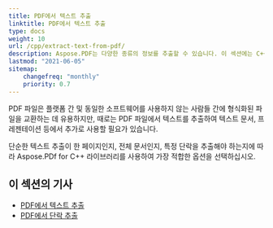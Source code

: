 ```yaml
---
title: PDF에서 텍스트 추출
linktitle: PDF에서 텍스트 추출
type: docs
weight: 10
url: /cpp/extract-text-from-pdf/
description: Aspose.PDF는 다양한 종류의 정보를 추출할 수 있습니다. 이 섹션에는 C++에서 Aspose.PDF를 사용하여 PDF 문서에서 텍스트를 추출하는 방법에 대한 기사가 포함되어 있습니다.
lastmod: "2021-06-05"
sitemap:
    changefreq: "monthly"
    priority: 0.7
---
```


PDF 파일은 플랫폼 간 및 동일한 소프트웨어를 사용하지 않는 사람들 간에 형식화된 파일을 교환하는 데 유용하지만, 때로는 PDF 파일에서 텍스트를 추출하여 텍스트 문서, 프레젠테이션 등에서 추가로 사용할 필요가 있습니다.

단순한 텍스트 추출이 한 페이지인지, 전체 문서인지, 특정 단락을 추출해야 하는지에 따라 Aspose.PDf for C++ 라이브러리를 사용하여 가장 적합한 옵션을 선택하십시오.

## 이 섹션의 기사

- [PDF에서 텍스트 추출](/pdf/cpp/extract-text-from-all-pdf/)
- [PDF에서 단락 추출](/pdf/cpp/extract-paragraph-from-pdf/)